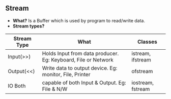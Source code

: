## Stream
- **What?** Is a Buffer which is used by program to read/write data. 
- **Stream types?**

|Stream Type|What|Classes|
|---|---|---|
|Input(>>)|Holds Input from data producer. Eg: Keyboard, File or Network|istream, ifstream|
|Output(<<)|Write data to output device. Eg: monitor, File, Printer|ofstream|
|IO Both|capable of both Input & Output. Eg: File & N/W|iostream, fstream|
